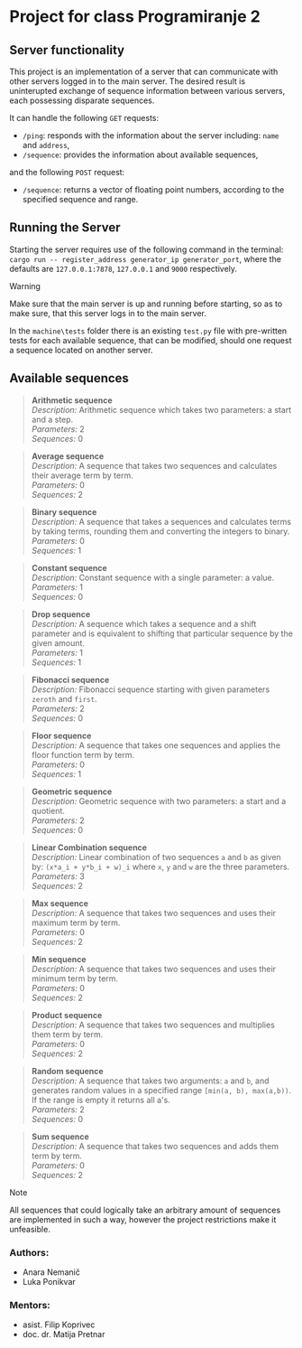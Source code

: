 # Project for class Programiranje 2

## Server functionality

This project is an implementation of a server that can 
communicate with other servers logged in to the main server. 
The desired result is uninterupted exchange of sequence 
information between various servers, each possessing disparate sequences.

It can handle the following `GET` requests:
- `/ping`: responds with the information about the server including: `name` and `address`,
- `/sequence`: provides the information about available sequences,

and the following `POST` request:
- `/sequence`: returns a vector of floating point numbers, 
according to the specified sequence and range.

## Running the Server

Starting the server requires use of the following command in the
 terminal: 
 `cargo run -- register_address generator_ip generator_port`,
 where the defaults are `127.0.0.1:7878`, `127.0.0.1` and `9000` respectively.

> [!WARNING]
> Make sure that the main server is up and running
 before starting, so as to make sure, that this server logs in to the
 main server.

In the `machine\tests` folder there is an existing `test.py` 
file with pre-written tests for each available sequence, that
 can be modified, should one request a sequence located on 
 another server.

## Available sequences

> __Arithmetic sequence__  
> _Description:_ 
> Arithmetic sequence which takes two parameters: a start and a 
step.  
> _Parameters:_ 
>  2  
> _Sequences:_ 
>  0

> __Average sequence__  
> _Description:_ 
> A sequence that takes two sequences and calculates their 
average term by term.  
> _Parameters:_ 
>  0  
> _Sequences:_ 
>  2

> __Binary sequence__  
> _Description:_ 
> A sequence that takes a sequences and calculates terms by taking terms, 
rounding them and converting the integers to binary.   
> _Parameters:_ 
>  0  
> _Sequences:_ 
>  1

> __Constant sequence__  
> _Description:_ 
> Constant sequence with a single parameter: a value.  
> _Parameters:_ 
>  1  
> _Sequences:_ 
>  0

> __Drop sequence__  
> _Description:_ 
> A sequence which takes a sequence and a shift parameter and is 
> equivalent to shifting that particular sequence by the given
 amount.  
> _Parameters:_ 
> 1  
> _Sequences:_ 
> 1

> __Fibonacci sequence__  
> _Description:_ 
> Fibonacci sequence starting with given parameters `zeroth` and
 `first`.  
> _Parameters:_ 
>  2  
> _Sequences:_ 
>  0

> __Floor sequence__  
> _Description:_ 
> A sequence that takes one sequences and applies the floor function 
term by term.  
> _Parameters:_ 
>  0  
> _Sequences:_ 
>  1

> __Geometric sequence__  
> _Description:_ 
> Geometric sequence with two parameters: a start and a 
quotient.  
> _Parameters:_ 
>  2  
> _Sequences:_ 
>  0

> __Linear Combination sequence__  
> _Description:_ 
> Linear combination of two sequences `a` and `b` as given by:
 `(x*a_i + y*b_i + w)_i` where `x`, `y` and `w` are the three 
 parameters.  
> _Parameters:_ 
>  3  
> _Sequences:_ 
>  2

> __Max sequence__  
> _Description:_ 
> A sequence that takes two sequences and uses their maximum 
term by term.  
> _Parameters:_ 
>  0  
> _Sequences:_ 
>  2

> __Min sequence__  
> _Description:_ 
> A sequence that takes two sequences and uses their minimum 
term by term.  
> _Parameters:_ 
>  0  
> _Sequences:_ 
>  2

> __Product sequence__  
> _Description:_ 
> A sequence that takes two sequences and multiplies them term 
by term.  
> _Parameters:_ 
>  0  
> _Sequences:_ 
>  2

> __Random sequence__  
> _Description:_ 
>A sequence that takes two arguments: `a` and `b`, and generates random values
 in a specified range `[min(a, b), max(a,b))`. If the range is empty it 
 returns all a's.  
> _Parameters:_ 
>  2  
> _Sequences:_ 
>  0

> __Sum sequence__  
> _Description:_ 
> A sequence that takes two sequences and adds them term by term.  
> _Parameters:_ 
>  0  
> _Sequences:_ 
>  2

> [!NOTE]
> All sequences that could logically take an arbitrary amount of sequences are implemented in such a way, however the project restrictions make it unfeasible.

### Authors:
- Anara Nemanič
- Luka Ponikvar

### Mentors:
- asist. Filip Koprivec
- doc. dr. Matija Pretnar

